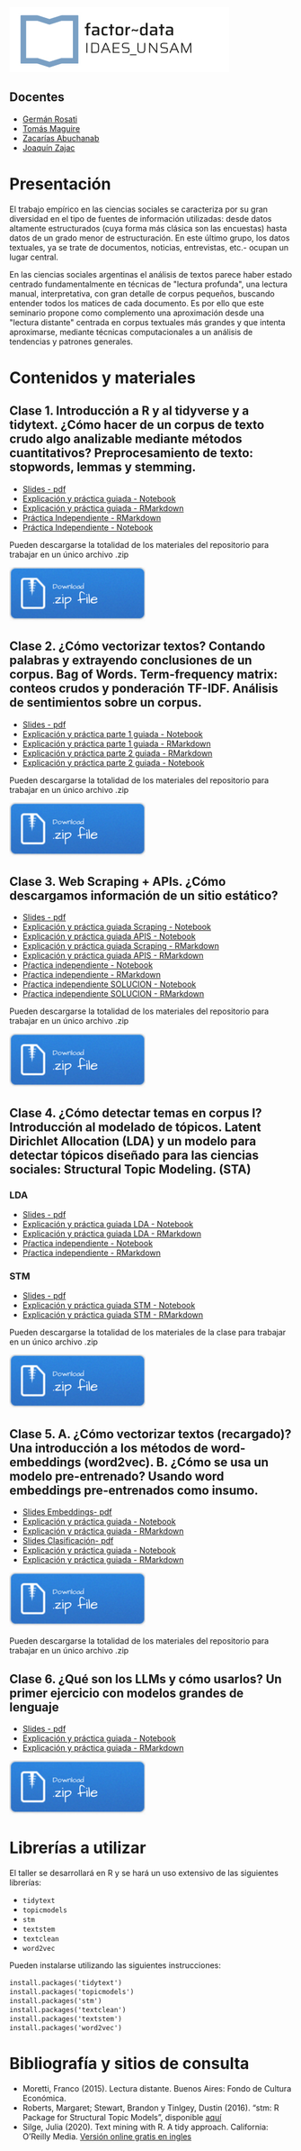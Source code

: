 ![](/imgs/logo-factor-data-solo.jpg)

## Docentes

- [Germán Rosati](https://gefero.github.io/)
- [Tomás Maguire]()
- [Zacarías Abuchanab]()
- [Joaquín Zajac]()

# Presentación
El trabajo empírico en las ciencias sociales se caracteriza por su gran diversidad en el tipo de fuentes de información utilizadas: desde datos altamente estructurados (cuya forma más clásica son las encuestas) hasta datos de un grado menor de estructuración. En este último grupo, los datos textuales, ya se trate de documentos, noticias, entrevistas, etc.- ocupan un lugar central.

En las ciencias sociales argentinas el análisis de textos parece haber estado centrado fundamentalmente en técnicas de "lectura profunda", una lectura manual, interpretativa, con gran detalle de corpus pequeños, buscando entender todos los matices de cada documento. Es por ello que este seminario propone como complemento una aproximación desde una "lectura distante" centrada en corpus textuales más grandes y que intenta aproximarse, mediante técnicas computacionales a un análisis de tendencias y patrones generales.


# Contenidos y materiales
## Clase 1. Introducción a R y al tidyverse y a tidytext. ¿Cómo hacer de un corpus de texto crudo algo analizable mediante métodos cuantitativos? Preprocesamiento de texto: stopwords, lemmas y stemming. 

- [Slides - pdf](/clase1/DIPLO_M5_Clase_1.pdf)
- [Explicación y práctica guiada - Notebook](/clase1/notebooks/clase_1.html)
- [Explicación y práctica guiada - RMarkdown](/clase1/notebooks/clase_1.Rmd)
- [Práctica Independiente - RMarkdown](/clase1/notebooks/practica_clase_1.Rmd)
- [Práctica Independiente - Notebook](/clase1/notebooks/practica_clase_1.html)

Pueden descargarse la totalidad de los materiales del repositorio para trabajar en un único archivo .zip

[![](imgs/Download.png)](clase1.zip)


## Clase 2. ¿Cómo vectorizar textos? Contando palabras y extrayendo conclusiones de un corpus. Bag of Words. Term-frequency matrix: conteos crudos y ponderación TF-IDF. Análisis de sentimientos sobre un corpus. 
- [Slides - pdf](/clase2/DIPLO_M5_Clase_2.pdf)
- [Explicación y práctica parte 1 guiada - Notebook](/clase2/notebooks/21_sentiment_analysis.html)
- [Explicación y práctica parte 1 guiada - RMarkdown](/clase2/notebooks/21_sentiment_analysis.Rmd)
- [Explicación y práctica parte 2 guiada - RMarkdown](/clase2/notebooks/22_tfidf.Rmd)
- [Explicación y práctica parte 2 guiada - Notebook](/clase2/notebooks/22_tfidf.html)

Pueden descargarse la totalidad de los materiales del repositorio para trabajar en un único archivo .zip

[![](imgs/Download.png)](clase2.zip)


## Clase 3. Web Scraping + APIs. ¿Cómo descargamos información de un sitio estático?
- [Slides - pdf](/clase3/Diplo_M5_Clase_3.pdf)
- [Explicación y práctica guiada Scraping - Notebook](/clase3/notebooks/clase_3_scraping.html)
- [Explicación y práctica guiada APIS - Notebook](/clase3/notebooks/clase_3_APIs.html)
- [Explicación y práctica guiada Scraping - RMarkdown](/clase3/notebooks/clase_3_scraping.Rmd)
- [Explicación y práctica guiada APIS - RMarkdown](/clase3/notebooks/clase_3_APIs.Rmd)
- [Pŕactica independiente - Notebook](/clase3/notebooks/clase_3_practica_independiente.html)
- [Pŕactica independiente - RMarkdown](/clase3/notebooks/clase_3_practica_independiente.Rmd)
- [Pŕactica independiente SOLUCION - Notebook](/clase3/notebooks/clase_3_practica_independiente_SOLUCION.html)
- [Pŕactica independiente SOLUCION - RMarkdown](/clase3/notebooks/clase_3_practica_independiente_SOLUCION.Rmd)

Pueden descargarse la totalidad de los materiales del repositorio para trabajar en un único archivo .zip

[![](imgs/Download.png)](clase3.zip)


## Clase 4. ¿Cómo detectar temas en corpus I? Introducción al modelado de tópicos. Latent Dirichlet Allocation (LDA) y un modelo para detectar tópicos diseñado para las ciencias sociales: Structural Topic Modeling. (STA)
### LDA
- [Slides - pdf](/clase4/DIPLO_TM_Clase_4a.pdf)
- [Explicación y práctica guiada LDA - Notebook](/clase4/notebooks/clase_4a_topic_modeling_LDA.html)
- [Explicación y práctica guiada LDA - RMarkdown](/clase4/notebooks/clase_4a_topic_modeling_LDA.Rmd)
- [Pŕactica independiente - Notebook](/clase4/notebooks/clase_4b_practica_independiente.html)
- [Pŕactica independiente - RMarkdown](/clase4/notebooks/clase_4b_practica_independiente.Rmd)

### STM
- [Slides - pdf](/clase4/DIPLO_TM_Clase_4b.pdf)
- [Explicación y práctica guiada STM - Notebook](/clase4/notebooks/clase_4c_topic_modeling_STM.html)
- [Explicación y práctica guiada STM - RMarkdown](/clase4/notebooks/clase_4c_topic_modeling_STM.Rmd)

Pueden descargarse la totalidad de los materiales de la clase para trabajar en un único archivo .zip

[![](imgs/Download.png)](clase4.zip)

## Clase 5. A. ¿Cómo vectorizar textos (recargado)? Una introducción a los métodos de word-embeddings (word2vec). B. ¿Cómo se usa un modelo pre-entrenado? Usando word embeddings pre-entrenados como insumo.
- [Slides Embeddings- pdf](/clase5/DIPLO_TM_Clase_5a.pdf)
- [Explicación y práctica guiada - Notebook](/clase5/notebooks/clase_5_word2vec.html)
- [Explicación y práctica guiada - RMarkdown](/clase5/notebooks/clase_5_word2vec.Rmd)
- [Slides Clasificación- pdf](/clase5/DIPLO_TM_Clase_5b.pdf)
- [Explicación y práctica guiada - Notebook](/clase5/notebooks/clase_5b_clasificacion.html)
- [Explicación y práctica guiada - RMarkdown](/clase5/notebooks/clase_5b_clasificacion.Rmd)


[![](imgs/Download.png)](clase5.zip)

Pueden descargarse la totalidad de los materiales del repositorio para trabajar en un único archivo .zip

## Clase 6. ¿Qué son los LLMs y cómo usarlos? Un primer ejercicio con modelos grandes de lenguaje 
- [Slides - pdf](/clase6/)
- [Explicación y práctica guiada - Notebook](/clase6/notebooks/)
- [Explicación y práctica guiada - RMarkdown](/clase6/notebooks/)

[![](imgs/Download.png)](clase6.zip)

# Librerías a utilizar
El taller se desarrollará en R y se hará un uso extensivo de las siguientes librerías:

- `tidytext`
- `topicmodels`
- `stm`
- `textstem`
- `textclean`
- `word2vec`

Pueden instalarse utilizando las siguientes instrucciones:

```{r}
install.packages('tidytext')
install.packages('topicmodels')
install.packages('stm')
install.packages('textclean')
install.packages('textstem')
install.packages('word2vec')
```


# Bibliografía y sitios de consulta

- Moretti, Franco (2015). Lectura distante. Buenos Aires: Fondo de Cultura Económica.
- Roberts, Margaret; Stewart, Brandon y Tinlgey, Dustin (2016). “stm: R Package for Structural Topic Models”, disponible [aquí](https://cran.r-project.org/web/packages/stm/vignettes/stmVignette.pdf)
- Silge, Julia (2020). Text mining with R. A tidy approach. California: O’Reilly Media. [Versión online gratis en ingles](https://www.tidytextmining.com/) 


